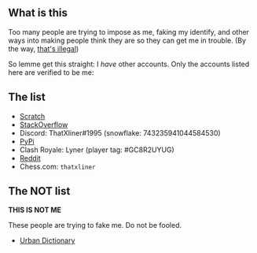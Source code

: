 ## What is this

Too many people are trying to impose as me, faking my identify, and other ways into making people think they are so they can get me in trouble. (By the way, [that's illegal](https://leginfo.legislature.ca.gov/faces/codes_displaySection.xhtml?sectionNum=530.5.&lawCode=PEN))

So lemme get this straight: I *have* other accounts. Only the accounts listed here are verified to be me:

## The list

 - [Scratch](https://scratch.mit.edu/users/theXliner/)
 - [StackOverflow](https://stackoverflow.com/users/15396573/thatxliner)
 - Discord: ThatXliner#1995 (snowflake: 743235941044584530)
 - [PyPi](https://pypi.org/user/theXliner/)
 - Clash Royale: Lyner (player tag: #GC8R2UYUG)
 - [Reddit](https://www.reddit.com/user/ThatXliner)
 - Chess.com: `thatxliner`


## The NOT list

**THIS IS NOT ME**

These people are trying to fake me. Do not be fooled.
 - [Urban Dictionary](https://www.urbandictionary.com/author.php?author=ThatXLiner)

